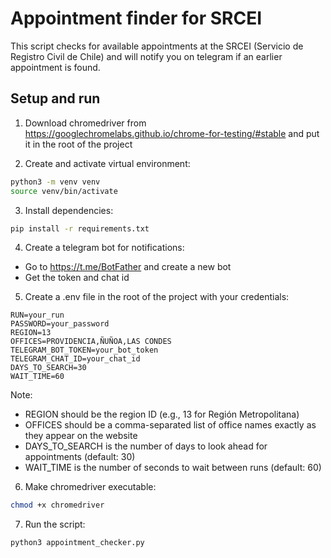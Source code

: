 # Appointment finder for SRCEI

This script checks for available appointments at the SRCEI (Servicio de Registro Civil de Chile) and will notify you on telegram if an earlier appointment is found.

## Setup and run

1. Download chromedriver from https://googlechromelabs.github.io/chrome-for-testing/#stable and put it in the root of the project

2. Create and activate virtual environment:
```bash
python3 -m venv venv
source venv/bin/activate
```

3. Install dependencies:
```bash
pip install -r requirements.txt
```

4. Create a telegram bot for notifications:
- Go to https://t.me/BotFather and create a new bot
- Get the token and chat id

5. Create a .env file in the root of the project with your credentials:
```
RUN=your_run
PASSWORD=your_password
REGION=13
OFFICES=PROVIDENCIA,ÑUÑOA,LAS CONDES
TELEGRAM_BOT_TOKEN=your_bot_token
TELEGRAM_CHAT_ID=your_chat_id
DAYS_TO_SEARCH=30
WAIT_TIME=60
```

Note: 
- REGION should be the region ID (e.g., 13 for Región Metropolitana)
- OFFICES should be a comma-separated list of office names exactly as they appear on the website
- DAYS_TO_SEARCH is the number of days to look ahead for appointments (default: 30)
- WAIT_TIME is the number of seconds to wait between runs (default: 60)

6. Make chromedriver executable:
```bash
chmod +x chromedriver
```

7. Run the script:
```bash
python3 appointment_checker.py
```